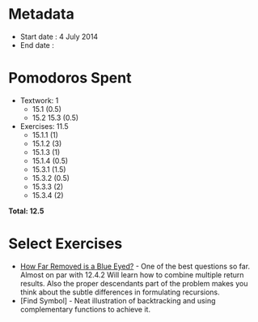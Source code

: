 Metadata
========

- Start date : 4 July 2014
- End date : 

Pomodoros Spent
==============

- Textwork: 1
  - 15.1 (0.5)
  - 15.2 15.3 (0.5)
- Exercises: 11.5
  - 15.1.1 (1)
  - 15.1.2 (3)
  - 15.1.3 (1)
  - 15.1.4 (0.5)
  - 15.3.1 (1.5)
  - 15.3.2 (0.5)
  - 15.3.3 (2)
  - 15.3.4 (2)

**Total: 12.5**

Select Exercises
================
- [How Far Removed is a Blue Eyed?]() - One of the best questions so
  far. Almost on par with 12.4.2 Will learn how to combine multiple
return results. Also the proper descendants part of the problem
makes you think about the subtle differences in formulating
recursions.
- [Find Symbol] - Neat illustration of backtracking and using
  complementary functions to achieve it.
